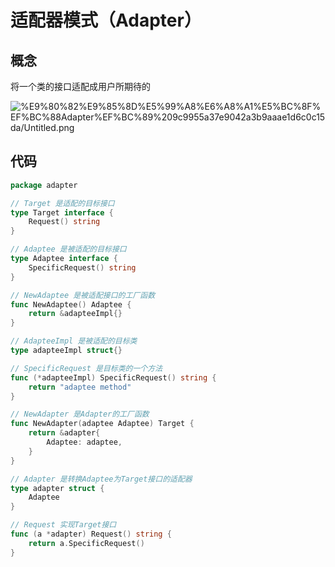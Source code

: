 # 适配器模式（Adapter）

## 概念

将一个类的接口适配成用户所期待的

![%E9%80%82%E9%85%8D%E5%99%A8%E6%A8%A1%E5%BC%8F%EF%BC%88Adapter%EF%BC%89%209c9955a37e9042a3b9aaae1d6c0c15da/Untitled.png](%E9%80%82%E9%85%8D%E5%99%A8%E6%A8%A1%E5%BC%8F%EF%BC%88Adapter%EF%BC%89%209c9955a37e9042a3b9aaae1d6c0c15da/Untitled.png)

## 代码

```go
package adapter

// Target 是适配的目标接口
type Target interface {
	Request() string
}

// Adaptee 是被适配的目标接口
type Adaptee interface {
	SpecificRequest() string
}

// NewAdaptee 是被适配接口的工厂函数
func NewAdaptee() Adaptee {
	return &adapteeImpl{}
}

// AdapteeImpl 是被适配的目标类
type adapteeImpl struct{}

// SpecificRequest 是目标类的一个方法
func (*adapteeImpl) SpecificRequest() string {
	return "adaptee method"
}

// NewAdapter 是Adapter的工厂函数
func NewAdapter(adaptee Adaptee) Target {
	return &adapter{
		Adaptee: adaptee,
	}
}

// Adapter 是转换Adaptee为Target接口的适配器
type adapter struct {
	Adaptee
}

// Request 实现Target接口
func (a *adapter) Request() string {
	return a.SpecificRequest()
}
```